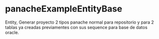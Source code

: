 # panacheExampleEntityBase
Entity, Generar proyecto 2 tipos panache normal para repositorio y para 2 tablas ya creadas previamentes con sus sequence para base de datos oracle.
